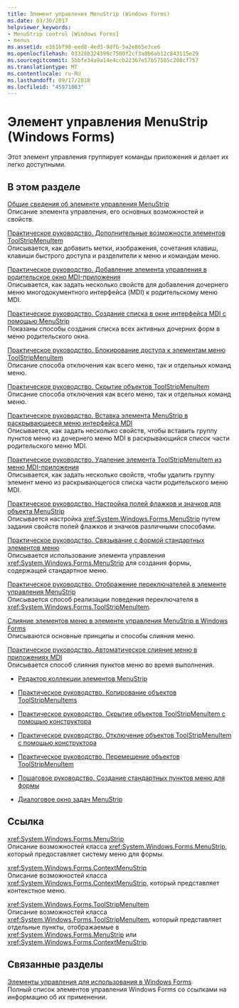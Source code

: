 ```yaml
---
title: Элемент управления MenuStrip (Windows Forms)
ms.date: 03/30/2017
helpviewer_keywords:
- MenuStrip control [Windows Forms]
- menus
ms.assetid: e361bf98-eed8-4ed3-9dfb-5a2e865e3ce6
ms.openlocfilehash: 03328b324399c7500f2cf3a8b6ab12c843115e29
ms.sourcegitcommit: 5bbfe34a9a14e4ccb22367e57b57585c208cf757
ms.translationtype: MT
ms.contentlocale: ru-RU
ms.lasthandoff: 09/17/2018
ms.locfileid: "45971883"
---
```

# <a name="menustrip-control-windows-forms"></a>Элемент управления MenuStrip (Windows Forms)
Этот элемент управления группирует команды приложения и делает их легко доступными.  
  
## <a name="in-this-section"></a>В этом разделе  
 [Общие сведения об элементе управления MenuStrip](../../../../docs/framework/winforms/controls/menustrip-control-overview-windows-forms.md)  
 Описание элемента управления, его основных возможностей и свойств.  
  
 [Практическое руководство. Дополнительные возможности элементов ToolStripMenuItem](../../../../docs/framework/winforms/controls/how-to-add-enhancements-to-toolstripmenuitems.md)  
 Описывается, как добавить метки, изображения, сочетания клавиш, клавиши быстрого доступа и разделители к меню и командам меню.  
  
 [Практическое руководство. Добавление элемента управления в родительское окно MDI-приложения](../../../../docs/framework/winforms/controls/how-to-append-a-menustrip-to-an-mdi-parent-window-windows-forms.md)  
 Описывается, как задать несколько свойств для добавления дочернего меню многодокументного интерфейса (MDI) к родительскому меню MDI.  
  
 [Практическое руководство. Создание списка в окне интерфейса MDI с помощью MenuStrip](../../../../docs/framework/winforms/controls/how-to-create-an-mdi-window-list-with-menustrip-windows-forms.md)  
 Показаны способы создания списка всех активных дочерних форм в меню родительского окна.  
  
 [Практическое руководство. Блокирование доступа к элементам меню ToolStripMenuItem](../../../../docs/framework/winforms/controls/how-to-disable-toolstripmenuitems.md)  
 Описание способа отключения как всего меню, так и отдельных команд меню.  
  
 [Практическое руководство. Скрытие объектов ToolStripMenuItem](../../../../docs/framework/winforms/controls/how-to-hide-toolstripmenuitems.md)  
 Описание способа отключения как всего меню, так и отдельных команд меню.  
  
 [Практическое руководство. Вставка элемента MenuStrip в раскрывающееся меню интерфейса MDI](../../../../docs/framework/winforms/controls/how-to-insert-a-menustrip-into-an-mdi-drop-down-menu-windows-forms.md)  
 Описывается, как задать несколько свойств, чтобы вставить группу пунктов меню из дочернего меню MDI в раскрывающийся список части родительского меню MDI.  
  
 [Практическое руководство. Удаление элемента ToolStripMenuItem из меню MDI-приложения](../../../../docs/framework/winforms/controls/how-to-remove-a-toolstripmenuitem-from-an-mdi-drop-down-menu-windows-forms.md)  
 Описывается, как задать несколько свойств, чтобы удалить группу элемент меню из раскрывающегося списка части родительского меню MDI.  
  
 [Практическое руководство. Настройка полей флажков и значков для объекта MenuStrip](../../../../docs/framework/winforms/controls/how-to-configure-menustrip-check-margins-and-image-margins.md)  
 Описывается настройка <xref:System.Windows.Forms.MenuStrip> путем задания свойств полей флажков и значков различными способами.  
  
 [Практическое руководство. Связывание с формой стандартных элементов меню](../../../../docs/framework/winforms/controls/how-to-provide-standard-menu-items-to-a-form.md)  
 Описывается использование элемента управления <xref:System.Windows.Forms.MenuStrip> для создания формы, содержащей стандартное меню.  
  
 [Практическое руководство. Отображение переключателей в элементе управления MenuStrip](../../../../docs/framework/winforms/controls/how-to-display-option-buttons-in-a-menustrip-windows-forms.md)  
 Описывается способ реализации поведения переключателя в <xref:System.Windows.Forms.ToolStripMenuItem>.  
  
 [Слияние элементов меню в элементе управления MenuStrip в Windows Forms](../../../../docs/framework/winforms/controls/merging-menu-items-in-the-windows-forms-menustrip-control.md)  
 Описываются основные принципы и способы слияния меню.  
  
 [Практическое руководство. Автоматическое слияние меню в приложениях MDI](../../../../docs/framework/winforms/controls/how-to-set-up-automatic-menu-merging-for-mdi-applications.md)  
 Описывается способ слияния пунктов меню во время выполнения.  
  
-   [Редактор коллекции элементов MenuStrip](https://msdn.microsoft.com/library/ms233625\(v=vs.110\))  
  
-   [Практическое руководство. Копирование объектов ToolStripMenuItems](how-to-copy-toolstripmenuitems.md)  
  
-   [Практическое руководство. Скрытие объектов ToolStripMenuItem с помощью конструктора](how-to-hide-toolstripmenuitems-using-the-designer.md)  
  
-   [Практическое руководство. Отключение объектов ToolStripMenuItem с помощью конструктора](how-to-disable-toolstripmenuitems-using-the-designer.md)  
  
-   [Практическое руководство. Перемещение объектов ToolStripMenuItem](how-to-move-toolstripmenuitems.md)  
  
-   [Пошаговое руководство. Создание стандартных пунктов меню для формы](walkthrough-providing-standard-menu-items-to-a-form.md)  
  
-   [Диалоговое окно задач MenuStrip](https://msdn.microsoft.com/library/ms233645\(v=vs.110\))  
  
## <a name="reference"></a>Ссылка  
 <xref:System.Windows.Forms.MenuStrip>  
 Описание возможностей класса <xref:System.Windows.Forms.MenuStrip>, который предоставляет систему меню для формы.  
  
 <xref:System.Windows.Forms.ContextMenuStrip>  
 Описание возможностей класса <xref:System.Windows.Forms.ContextMenuStrip>, который представляет контекстное меню.  
  
 <xref:System.Windows.Forms.ToolStripMenuItem>  
 Описание возможностей класса <xref:System.Windows.Forms.ToolStripMenuItem>, который представляет отдельные пункты, отображаемые в <xref:System.Windows.Forms.MenuStrip> или <xref:System.Windows.Forms.ContextMenuStrip>.  
  
## <a name="related-sections"></a>Связанные разделы  
 [Элементы управления для использования в Windows Forms](../../../../docs/framework/winforms/controls/controls-to-use-on-windows-forms.md)  
 Полный список элементов управления Windows Forms со ссылками на информацию об их применении.
